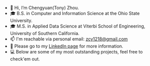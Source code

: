 - 👋 Hi, I’m Chengyuan(Tony) Zhou.
- 🎓 B.S. in Computer and Information Science at the Ohio State University.
- 🎓 M.S. in Applied Data Science at Viterbi School of Engineering, University of Southern California.
- 📫 I'm reachable via personal email: zcy1218@gmail.com
- 👀 Please go to my [LinkedIn page](https://www.linkedin.com/in/chengyuan-tony-zhou-3559b4136/) for more information.
- 💻 Below are some of my most outstanding projects, feel free to check'em out.

<!---
artisan1218/artisan1218 is a ✨ special ✨ repository because its `README.md` (this file) appears on your GitHub profile.
You can click the Preview link to take a look at your changes.
--->
